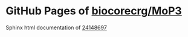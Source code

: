 GitHub Pages of [biocorecrg/MoP3](https://github.com/biocorecrg/MoP3.git)
===
Sphinx html documentation of [24148697](https://github.com/biocorecrg/MoP3/tree/2414869740b8f9d78a3a0ff657335e88cc7f2728)
